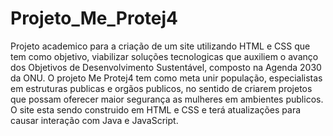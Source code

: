 # Projeto_Me_Protej4
Projeto academico para a criação de um site utilizando HTML e CSS que tem como objetivo, 
viabilizar soluções tecnologicas que auxiliem o avanço dos Objetivos de Desenvolvimento Sustentável,
 composto na Agenda 2030 da ONU. O projeto Me Protej4 tem como meta unir população, especialistas em estruturas publicas e orgãos publicos,
  no sentido de criarem projetos que possam oferecer maior segurança as mulheres em ambientes publicos. O site esta sendo construido em HTML e CSS
   e terá atualizações para causar interação com Java e JavaScript.
